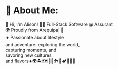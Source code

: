 # 💫 About Me:
👋 Hi, I'm Alison!
👨‍💻 Full-Stack Software  @ Assurant<br>🌍 Proudly from Arequipa| 📍<br>✈️ Passionate about lifestyle<br> and adventure: exploring the world, <br>capturing moments, and <br>savoring new cultures <br>and flavors✈️🌍🏝️🗺️🚂🗽🏞️🚢🏕️📸🍲🎢

